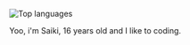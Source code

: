 ![Top languages](https://github-readme-stats.vercel.app/api/top-langs/?username=GSaiki26&layout=compact&langs_count=16&theme=calm)

Yoo, i'm Saiki, 16 years old and I like to coding.
